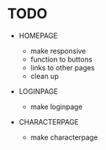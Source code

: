# TODO

- HOMEPAGE

  - make responsive
  - function to buttons
  - links to other pages
  - clean up

- LOGINPAGE

  - make loginpage

- CHARACTERPAGE

  - make characterpage
